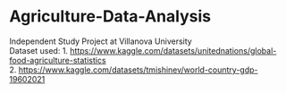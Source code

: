 # Agriculture-Data-Analysis
Independent Study Project at Villanova University <br />
Dataset used: 1. https://www.kaggle.com/datasets/unitednations/global-food-agriculture-statistics <br/>
	2. https://www.kaggle.com/datasets/tmishinev/world-country-gdp-19602021